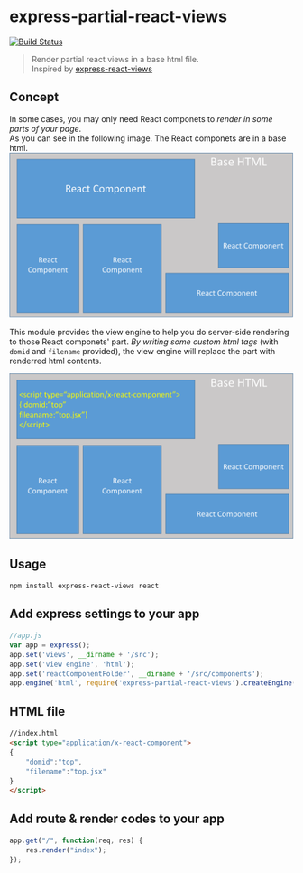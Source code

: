 # express-partial-react-views
[![Build Status](https://travis-ci.org/jaydenlin/express-partial-react-views.svg?branch=master)](https://travis-ci.org/jaydenlin/express-partial-react-views)
> Render partial react views in a base html file.   
> Inspired by [express-react-views](https://github.com/reactjs/express-react-views)

## Concept
In some cases, you may only need React componets to *render in some parts of your page*.   
As you can see in the following image. The React componets are in a base html.   
![Image](https://raw.githubusercontent.com/jaydenlin/express-partial-react-views-doc/gh-pages/images/concept.png)

This module provides the view engine to help you do server-side rendering to those React componets' part.
*By writing some custom html tags* (with `domid` and `filename` provided), the view engine will replace the part with renderred html contents.

![Image](https://raw.githubusercontent.com/jaydenlin/express-partial-react-views-doc/gh-pages/images/conceptWithCode.png)

## Usage

```
npm install express-react-views react
```

## Add express settings to your app

```js
//app.js
var app = express();
app.set('views', __dirname + '/src');
app.set('view engine', 'html');
app.set('reactComponentFolder', __dirname + '/src/components');
app.engine('html', require('express-partial-react-views').createEngine();
```

## HTML file
```html
//index.html
<script type="application/x-react-component">
{	
	"domid":"top",
	"filename":"top.jsx"
}
</script>
```

## Add route & render codes to your app
```js
app.get("/", function(req, res) {
	res.render("index");
});
```